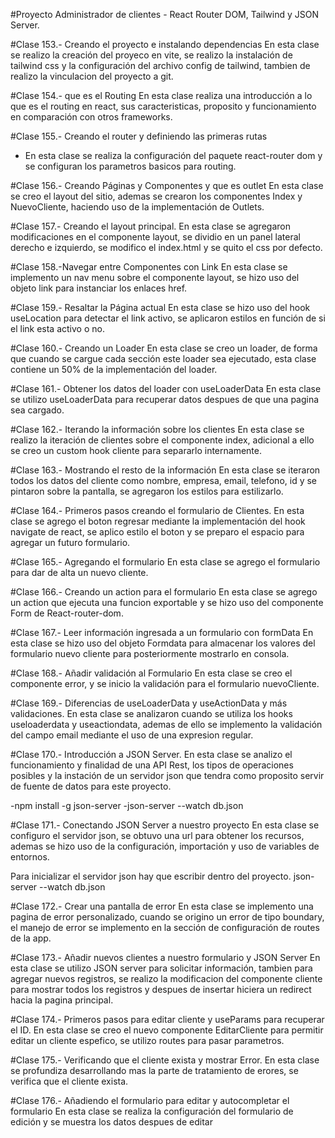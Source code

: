 #Proyecto Administrador de clientes - React Router DOM, Tailwind y JSON Server.

#Clase 153.- Creando el proyecto e instalando dependencias
En esta clase se realizo la creación del proyeco en vite, se realizo la instalación de tailwind css y la configuración del archivo config de tailwind,
tambien de realizo  la vinculacion del proyecto a git.

#Clase 154.- que es el Routing
En esta clase realiza una introducción a lo que es el routing en react, sus caracteristicas, proposito y funcionamiento en comparación con otros frameworks.

#Clase 155.- Creando el router y definiendo las primeras rutas
- En esta clase se realiza la configuración del paquete react-router dom y se configuran los parametros basicos para routing.

#Clase 156.- Creando Páginas y Componentes y que es outlet
En esta clase se creo el layout del sitio, ademas se crearon los componentes Index y NuevoCliente, haciendo uso de la implementación de Outlets.

#Clase 157.- Creando el layout principal.
En esta clase se agregaron modificaciones en el componente layout, se dividio en un panel lateral derecho e izquierdo, se modifico el index.html y se quito el css por defecto.

#Clase 158.-Navegar entre Componentes con Link
En esta clase se implemento un nav menu sobre el componente layout, se hizo uso del objeto link para instanciar los enlaces href.

#Clase 159.- Resaltar la Página actual
En esta clase se hizo uso del hook useLocation para detectar el link activo, se aplicaron estilos en función de si el link esta activo o no.

#Clase 160.- Creando un Loader
En esta clase se creo un loader, de forma que cuando se cargue cada sección este loader sea ejecutado, esta clase contiene un 50% de la implementación del loader.

#Clase 161.- Obtener los datos del loader con useLoaderData
En esta clase se utilizo useLoaderData para recuperar datos despues de que una pagina sea cargado.

#Clase 162.- Iterando la información sobre los clientes
En esta clase se realizo la iteración de clientes sobre el componente index,  adicional a ello se creo un custom hook cliente para separarlo internamente.

#Clase 163.- Mostrando el resto de la información
En esta clase se iteraron todos los datos del cliente como nombre, empresa, email, telefono, id y se pintaron sobre la pantalla, se agregaron los estilos para estilizarlo.

#Clase 164.- Primeros pasos creando el formulario de Clientes.
En esta clase se agrego el boton regresar mediante la implementación del hook navigate de react, se aplico estilo el boton y se preparo el espacio para agregar un futuro formulario.

#Clase 165.- Agregando el formulario 
En esta clase se agrego el formulario para dar de alta un nuevo cliente.

#Clase 166.- Creando un action para el formulario
En esta clase se agrego un action que ejecuta una funcion exportable y se hizo uso del componente Form de React-router-dom.

#Clase 167.- Leer información ingresada a un formulario con formData
En esta clase se hizo uso del objeto Formdata para almacenar los valores del formulario nuevo cliente para posteriormente mostrarlo en consola.

#Clase 168.- Añadir validación al Formulario
En esta clase se creo el componente error, y se inicio la validación para el formulario nuevoCliente.

#Clase 169.- Diferencias de useLoaderData y useActionData y más validaciones.
En esta clase se analizaron cuando se utiliza los hooks useloaderdata y useactiondata, ademas de ello se implemento la validación del campo email mediante el uso de una expresion regular.

#Clase 170.- Introducción a JSON Server.
En esta clase se analizo el funcionamiento y finalidad de una API Rest, los tipos de operaciones posibles y la instación de un servidor json que tendra como proposito servir de fuente de datos para este proyecto.

-npm install -g json-server
-json-server --watch db.json

#Clase 171.- Conectando JSON Server a nuestro proyecto
En esta clase se configuro el servidor json, se obtuvo una url para obtener los recursos, ademas se hizo uso de la configuración, importación y uso de variables de entornos.

Para inicializar el servidor json hay que escribir dentro del proyecto.
json-server --watch db.json

#Clase 172.- Crear una pantalla de error
En esta clase se implemento una pagina de error personalizado, cuando se origino un error de tipo boundary, el manejo de error se implemento en  la sección de configuración de routes de la app.

#Clase 173.- Añadir nuevos clientes a nuestro formulario y JSON Server
En esta clase se utilizo JSON server para solicitar información, tambien para agregar nuevos registros, se realizo la modificacion del componente cliente para mostrar todos los registros y despues de insertar hiciera un redirect hacia la pagina principal.

#Clase 174.- Primeros pasos para editar cliente y useParams para recuperar el ID.
En esta clase se creo el nuevo componente EditarCliente para permitir editar un cliente espefico, se utilizo routes para pasar parametros.

#Clase 175.- Verificando que el cliente exista  y mostrar Error.
En esta clase se profundiza desarrollando mas la parte de tratamiento de erores, se verifica que el cliente exista.

#Clase 176.- Añadiendo el formulario para editar y autocompletar el formulario
En esta clase se realiza la configuración del formulario de edición y se muestra los datos despues de editar